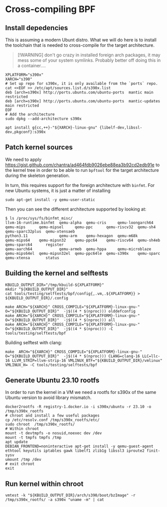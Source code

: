 
# Cross-compiling BPF

## Install depedencies

This is assuming a modern Ubunt distro. What we will do here is to install the toolchain that is needed to cross-compile for the target architecture.

> [!WARNING] don't go crazy in installed foreign arch packages, it may mess some of your system symlinks. Probably better off doing this in a container....

```
XPLATFORM="s390x"
XARCH="s390"
# Set up repo for s390x, it is only available from the `ports` repo.
cat <<EOF >> /etc/apt/sources.list.d/s390x.list
deb [arch=s390x] http://ports.ubuntu.com/ubuntu-ports  mantic main restricted
deb [arch=s390x] http://ports.ubuntu.com/ubuntu-ports  mantic-updates main restricted
EOF
# Add the architecture
sudo dpkg --add-architecture s390x

apt install g{cc,++}-"${XARCH}-linux-gnu" {libelf-dev,libssl-dev,pkgconf}:s390x
```

## Patch kernel sources

We need to apply https://gist.github.com/chantra/ad464fdb9026ebe88ea3b92cd2edb91e to the kernel tree in order to be able to 
run `bpftool` for the target architecture during the skeleton generation.

In turn, this requires support for the foreign architecture with `binfmt`. For new Ubuntu systems, it is just a matter
of installing
```
sudo apt-get install -y qemu-user-static
```

Then you can see the different architecture supported by looking at:
```
$ ls /proc/sys/fs/binfmt_misc/
llvm-16-runtime.binfmt  qemu-alpha  qemu-cris     qemu-loongarch64  qemu-mips      qemu-mipsel     qemu-ppc      qemu-riscv32  qemu-sh4    qemu-sparc32plus  qemu-xtensaeb
python3.11              qemu-arm    qemu-hexagon  qemu-m68k         qemu-mips64    qemu-mipsn32    qemu-ppc64    qemu-riscv64  qemu-sh4eb  qemu-sparc64      register
qemu-aarch64            qemu-armeb  qemu-hppa     qemu-microblaze   qemu-mips64el  qemu-mipsn32el  qemu-ppc64le  qemu-s390x    qemu-sparc  qemu-xtensa       status
```

## Building the kernel and selftests
```
KBUILD_OUTPUT_DIR="/tmp/kbuild-${XPLATFORM}"
mkdir "${KBUILD_OUTPUT_DIR}"
cat tools/testing/selftests/bpf/config{,.vm,.${XPLATFORM}} > ${KBUILD_OUTPUT_DIR}/.config

make ARCH="${XARCH}" CROSS_COMPILE="${XPLATFORM}-linux-gnu-" O="${KBUILD_OUTPUT_DIR}"  -j$((4 * $(nproc))) olddefconfig
make ARCH="${XARCH}" CROSS_COMPILE="${XPLATFORM}-linux-gnu-" O="${KBUILD_OUTPUT_DIR}"  -j$((4 * $(nproc))) all
make ARCH="${XARCH}" CROSS_COMPILE="${XPLATFORM}-linux-gnu-" O="${KBUILD_OUTPUT_DIR}"  -j$((4 * $(nproc))) -C tools/testing/selftests/bpf
```

Building selftest with clang:
```
make  ARCH="${XARCH}" CROSS_COMPILE="${XPLATFORM}-linux-gnu-" O="${KBUILD_OUTPUT_DIR}"  -j$((4 * $(nproc))) CLANG=clang-16 LLC=llc-16 LLVM_STRIP=llvm-strip-16 VMLINUX_BTF="${KBUILD_OUTPUT_DIR}/vmlinux" VMLINUX_H= -C tools/testing/selftests/bpf
```

## Generate Ubuntu 23.10 rootfs

In order to run the kernel in a VM we need a rootfs for s390x of the same Ubuntu version to avoid library mismatch.

```
docker2rootfs -R registry-1.docker.io -i s390x/ubuntu -r 23.10 -o /tmp/s390x_rootfs
# chroot and install a few useful packages
cp /etc/resolv.conf /tmp/s390x_rootfs/etc/
sudo chroot  /tmp/s390x_rootfs/
# Within chroot
mount -t devtmpfs -o nosuid,noexec dev /dev
mount -t tmpfs tmpfs /tmp
apt update
DEBIAN_FRONTEND=noninteractive apt-get install -y qemu-guest-agent ethtool keyutils iptables gawk libelf1 zlib1g libssl3 iproute2 finit-sysv
umount /tmp /dev
# exit chroot
exit
```

## Run kernel within chroot

```
vmtest -k "${KBUILD_OUTPUT_DIR}/arch/s390/boot/bzImage" -r /tmp/s390x_rootfs/ -a s390x "uname -m" | cat
```